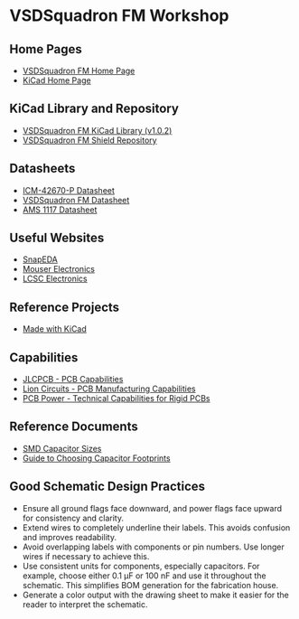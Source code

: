# VSDSquadron FM Workshop  

## Home Pages  

- [VSDSquadron FM Home Page](https://www.vlsisystemdesign.com/vsdsquadronfm/)  
- [KiCad Home Page](https://www.kicad.org/)  

## KiCad Library and Repository  

- [VSDSquadron FM KiCad Library (v1.0.2)](https://github.com/yathAg/VSDSquadron_FM_KiCad/releases/download/v1.0.2/library.zip)  
- [VSDSquadron FM Shield Repository](https://github.com/yathAg/VSDSquadron_FM_Shield)  

## Datasheets  

- [ICM-42670-P Datasheet](https://invensense.tdk.com/products/motion-tracking/6-axis/icm-42670-p/)  
- [VSDSquadron FM Datasheet](https://www.vlsisystemdesign.com/wp-content/uploads/2024/12/datasheet.pdf)  
- [AMS 1117 Datasheet](https://mm.digikey.com/Volume0/opasdata/d220001/medias/docus/5011/AMS1117.pdf)  

## Useful Websites  

- [SnapEDA](https://www.snapeda.com/home/)  
- [Mouser Electronics](https://www.mouser.com/)  
- [LCSC Electronics](https://www.lcsc.com/)  

## Reference Projects  

- [Made with KiCad](https://www.kicad.org/made-with-kicad/)  

## Capabilities  

- [JLCPCB - PCB Capabilities](https://jlcpcb.com/capabilities/pcb-capabilities)  
- [Lion Circuits - PCB Manufacturing Capabilities](https://www.lioncircuits.com/pcb-manufacturing-capabilities)  
- [PCB Power - Technical Capabilities for Rigid PCBs](https://www.pcbpower.com/technology/technical-capabilities-rigid-pcb)  

## Reference Documents  

- [SMD Capacitor Sizes](https://resources.pcb.cadence.com/blog/2023-smd-capacitor-size-charts)  
- [Guide to Choosing Capacitor Footprints](docs/REN_an1325_APN_20040119.pdf)  

## Good Schematic Design Practices

- Ensure all ground flags face downward, and power flags face upward for consistency and clarity.
- Extend wires to completely underline their labels. This avoids confusion and improves readability.
- Avoid overlapping labels with components or pin numbers. Use longer wires if necessary to achieve this.
- Use consistent units for components, especially capacitors. For example, choose either 0.1 µF or 100 nF and use it throughout the schematic. This simplifies BOM generation for the fabrication house.
- Generate a color output with the drawing sheet to make it easier for the reader to interpret the schematic.
